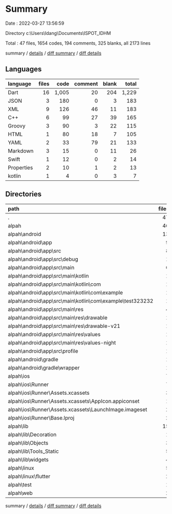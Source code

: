 # Summary

Date : 2022-03-27 13:56:59

Directory c:\Users\Idang\Documents\ISPOT_IDHM

Total : 47 files,  1654 codes, 194 comments, 325 blanks, all 2173 lines

summary / [details](details.md) / [diff summary](diff.md) / [diff details](diff-details.md)

## Languages
| language | files | code | comment | blank | total |
| :--- | ---: | ---: | ---: | ---: | ---: |
| Dart | 16 | 1,005 | 20 | 204 | 1,229 |
| JSON | 3 | 180 | 0 | 3 | 183 |
| XML | 9 | 126 | 46 | 11 | 183 |
| C++ | 6 | 99 | 27 | 39 | 165 |
| Groovy | 3 | 90 | 3 | 22 | 115 |
| HTML | 1 | 80 | 18 | 7 | 105 |
| YAML | 2 | 33 | 79 | 21 | 133 |
| Markdown | 3 | 15 | 0 | 11 | 26 |
| Swift | 1 | 12 | 0 | 2 | 14 |
| Properties | 2 | 10 | 1 | 2 | 13 |
| kotlin | 1 | 4 | 0 | 3 | 7 |

## Directories
| path | files | code | comment | blank | total |
| :--- | ---: | ---: | ---: | ---: | ---: |
| . | 47 | 1,654 | 194 | 325 | 2,173 |
| alpah | 46 | 1,652 | 194 | 323 | 2,169 |
| alpah\android | 13 | 169 | 48 | 36 | 253 |
| alpah\android\app | 9 | 124 | 47 | 25 | 196 |
| alpah\android\app\src | 8 | 69 | 44 | 12 | 125 |
| alpah\android\app\src\debug | 1 | 4 | 3 | 1 | 8 |
| alpah\android\app\src\main | 6 | 61 | 38 | 10 | 109 |
| alpah\android\app\src\main\kotlin | 1 | 4 | 0 | 3 | 7 |
| alpah\android\app\src\main\kotlin\com | 1 | 4 | 0 | 3 | 7 |
| alpah\android\app\src\main\kotlin\com\example | 1 | 4 | 0 | 3 | 7 |
| alpah\android\app\src\main\kotlin\com\example\test323232 | 1 | 4 | 0 | 3 | 7 |
| alpah\android\app\src\main\res | 4 | 26 | 32 | 6 | 64 |
| alpah\android\app\src\main\res\drawable | 1 | 4 | 7 | 2 | 13 |
| alpah\android\app\src\main\res\drawable-v21 | 1 | 4 | 7 | 2 | 13 |
| alpah\android\app\src\main\res\values | 1 | 9 | 9 | 1 | 19 |
| alpah\android\app\src\main\res\values-night | 1 | 9 | 9 | 1 | 19 |
| alpah\android\app\src\profile | 1 | 4 | 3 | 1 | 8 |
| alpah\android\gradle | 1 | 5 | 1 | 1 | 7 |
| alpah\android\gradle\wrapper | 1 | 5 | 1 | 1 | 7 |
| alpah\ios | 7 | 222 | 2 | 9 | 233 |
| alpah\ios\Runner | 7 | 222 | 2 | 9 | 233 |
| alpah\ios\Runner\Assets.xcassets | 3 | 148 | 0 | 4 | 152 |
| alpah\ios\Runner\Assets.xcassets\AppIcon.appiconset | 1 | 122 | 0 | 1 | 123 |
| alpah\ios\Runner\Assets.xcassets\LaunchImage.imageset | 2 | 26 | 0 | 3 | 29 |
| alpah\ios\Runner\Base.lproj | 2 | 61 | 2 | 2 | 65 |
| alpah\lib | 15 | 991 | 10 | 197 | 1,198 |
| alpah\lib\Decoration | 1 | 6 | 0 | 2 | 8 |
| alpah\lib\Objects | 3 | 154 | 2 | 44 | 200 |
| alpah\lib\Tools_Static | 5 | 300 | 8 | 73 | 381 |
| alpah\lib\widgets | 4 | 402 | 0 | 54 | 456 |
| alpah\linux | 5 | 98 | 27 | 38 | 163 |
| alpah\linux\flutter | 2 | 12 | 9 | 11 | 32 |
| alpah\test | 1 | 14 | 10 | 7 | 31 |
| alpah\web | 2 | 115 | 18 | 8 | 141 |

summary / [details](details.md) / [diff summary](diff.md) / [diff details](diff-details.md)